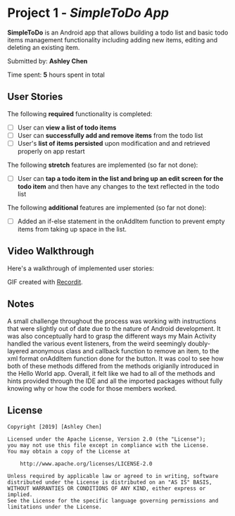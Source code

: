# Project 1 - *SimpleToDo App*

**SimpleToDo** is an Android app that allows building a todo list and basic todo items management functionality including adding new items, editing and deleting an existing item.

Submitted by: **Ashley Chen**

Time spent: **5** hours spent in total

## User Stories

The following **required** functionality is completed:

* [ ] User can **view a list of todo items**
* [ ] User can **successfully add and remove items** from the todo list
* [ ] User's **list of items persisted** upon modification and and retrieved properly on app restart

The following **stretch** features are implemented (so far not done):

* [ ] User can **tap a todo item in the list and bring up an edit screen for the todo item** and then have any changes to the text reflected in the todo list

The following **additional** features are implemented (so far not done):

* [ ] Added an if-else statement in the onAddItem function to prevent empty items from taking up space in the list. 

## Video Walkthrough

Here's a walkthrough of implemented user stories:

<gif src='http://recordit.co/bmImIsKN4g' title='Video Walkthrough' width='' alt='Video Walkthrough' />

GIF created with [Recordit](http://recordit.co/).

## Notes

A small challenge throughout the process was working with instructions that were slightly out of date due to the nature of Android development.
It was also conceptually hard to grasp the different ways my Main Activity handled the various event listeners, from the weird seemingly doubly-layered anonymous class and callback
function to remove an item, to the xml format onAddItem function done for the button.
It was cool to see how both of these methods differed from the methods origianlly introduced in the Hello World app. 
Overall, it felt like we had to all of the methods and hints provided through the IDE and all the imported packages without
fully knowing why or how the code for those members worked. 

## License

    Copyright [2019] [Ashley Chen]

    Licensed under the Apache License, Version 2.0 (the "License");
    you may not use this file except in compliance with the License.
    You may obtain a copy of the License at

        http://www.apache.org/licenses/LICENSE-2.0

    Unless required by applicable law or agreed to in writing, software
    distributed under the License is distributed on an "AS IS" BASIS,
    WITHOUT WARRANTIES OR CONDITIONS OF ANY KIND, either express or implied.
    See the License for the specific language governing permissions and
    limitations under the License.
